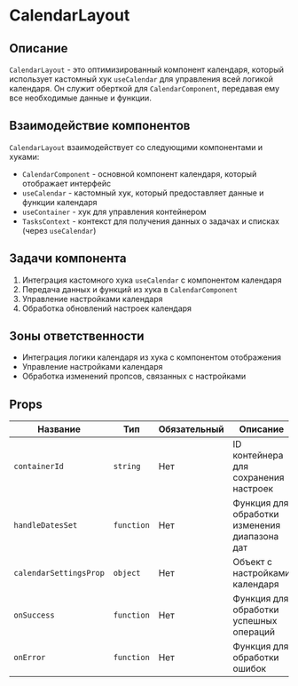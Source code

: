 # CalendarLayout

## Описание

`CalendarLayout` - это оптимизированный компонент календаря, который использует кастомный хук `useCalendar` для управления всей логикой календаря. Он служит оберткой для `CalendarComponent`, передавая ему все необходимые данные и функции.

## Взаимодействие компонентов

`CalendarLayout` взаимодействует со следующими компонентами и хуками:
- `CalendarComponent` - основной компонент календаря, который отображает интерфейс
- `useCalendar` - кастомный хук, который предоставляет данные и функции календаря
- `useContainer` - хук для управления контейнером
- `TasksContext` - контекст для получения данных о задачах и списках (через `useCalendar`)

## Задачи компонента

1. Интеграция кастомного хука `useCalendar` с компонентом календаря
2. Передача данных и функций из хука в `CalendarComponent`
3. Управление настройками календаря
4. Обработка обновлений настроек календаря

## Зоны ответственности

- Интеграция логики календаря из хука с компонентом отображения
- Управление настройками календаря
- Обработка изменений пропсов, связанных с настройками

## Props

| Название | Тип | Обязательный | Описание |
|----------|-----|-------------|----------|
| `containerId` | `string` | Нет | ID контейнера для сохранения настроек |
| `handleDatesSet` | `function` | Нет | Функция для обработки изменения диапазона дат |
| `calendarSettingsProp` | `object` | Нет | Объект с настройками календаря |
| `onSuccess` | `function` | Нет | Функция для обработки успешных операций |
| `onError` | `function` | Нет | Функция для обработки ошибок |